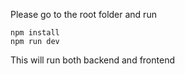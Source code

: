 Please go to the root folder and run 

<code>npm install</code>
<br /> 
<code>npm run dev</code>

This will run both backend and frontend
